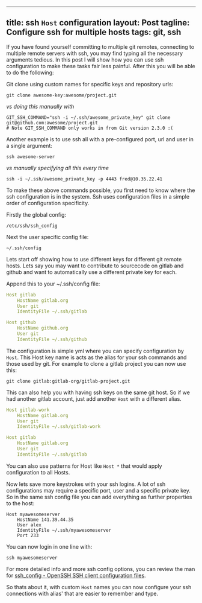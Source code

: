 ---
title: ssh `Host` configuration
layout: Post
tagline: Configure ssh for multiple hosts
tags: git, ssh
--------------

If you have found yourself committing to multiple git remotes, connecting to multiple remote servers with ssh, you may find typing all the necessary arguments tedious. In this post I will show how you can use ssh configuration to make these tasks fair less painful. After this you will be able to do the following:

Git clone using custom names for specific keys and repository urls:

```shell
git clone awesome-key:awesome/project.git
```

*vs doing this manually with*

```shell
GIT_SSH_COMMAND="ssh -i ~/.ssh/awesome_private_key" git clone git@github.com:awesome/project.git
# Note GIT_SSH_COMMAND only works in from Git version 2.3.0 :(
```

Another example is to use ssh all with a pre-configured port, url and user in a single argument:

```shell
ssh awesome-server
```

*vs manually specifying all this every time*

```shell
ssh -i ~/.ssh/awesome_private_key -p 4443 fred@10.35.22.41
```

To make these above commands possible, you first need to know where the ssh configuration is in the system. Ssh uses configuration files in a simple order of configuration specificity.

Firstly the global config:

```shell
/etc/ssh/ssh_config
```

Next the user specific config file:

```shell
~/.ssh/config
```

Lets start off showing how to use different keys for different git remote hosts. Lets say you may want to contribute to sourcecode on gitlab and github and want to automatically use a different private key for each.

Append this to your ~/.ssh/config file:

```yml
Host gitlab
    HostName gitlab.org
    User git
    IdentityFile ~/.ssh/gitlab

Host github
    HostName github.org
    User git
    IdentityFile ~/.ssh/github
```

The configuration is simple yml where you can specify configuration by `Host`. This Host key name is acts as the alias for your ssh commands and those used by git. For example to clone a gitlab project you can now use this:

```shell
git clone gitlab:gitlab-org/gitlab-project.git
```

This can also help you with having ssh keys on the same git host. So if we had another gitlab account, just add another `Host` with a different alias.

```yml
Host gitlab-work
    HostName gitlab.org
    User git
    IdentityFile ~/.ssh/gitlab-work

Host gitlab
    HostName gitlab.org
    User git
    IdentityFile ~/.ssh/gitlab
```

You can also use patterns for Host like `Host *` that would apply configuration to all Hosts.

Now lets save more keystrokes with your ssh logins. A lot of ssh configurations may require a specific port, user and a specific private key. So in the same ssh config file you can add everything as further properties to the host:

```shell
Host myawesomeserver
    HostName 141.39.44.35
    User alex
    IdentityFile ~/.ssh/myawesomeserver
    Port 233
```

You can now login in one line with:

```shell
ssh myawesomeserver
```

For more detailed info and more ssh config options, you can review the man for [ssh_config - OpenSSH SSH client configuration files](http://linux.die.net/man/5/ssh_config).

So thats about it, with custom `Host` names you can now configure your ssh connections with alias' that are easier to remember and type.
